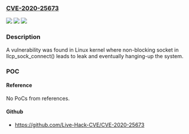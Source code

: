 ### [CVE-2020-25673](https://cve.mitre.org/cgi-bin/cvename.cgi?name=CVE-2020-25673)
![](https://img.shields.io/static/v1?label=Product&message=Linux%20Kernel&color=blue)
![](https://img.shields.io/static/v1?label=Version&message=n%2Fa&color=blue)
![](https://img.shields.io/static/v1?label=Vulnerability&message=CWE-400&color=brighgreen)

### Description

A vulnerability was found in Linux kernel where non-blocking socket in llcp_sock_connect() leads to leak and eventually hanging-up the system.

### POC

#### Reference
No PoCs from references.

#### Github
- https://github.com/Live-Hack-CVE/CVE-2020-25673

